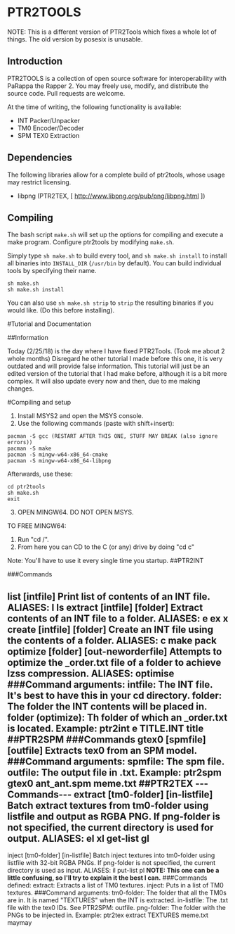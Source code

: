 # PTR2TOOLS
NOTE: This is a different version of PTR2Tools which fixes a whole lot of things.
The old version by posesix is unusable.
## Introduction

PTR2TOOLS is a collection of open source software for interoperability with PaRappa the Rapper 2. You may freely use, modify, and distribute the source code. Pull requests are welcome.

At the time of writing, the following functionality is available:
- INT Packer/Unpacker
- TM0 Encoder/Decoder
- SPM TEX0 Extraction

## Dependencies

The following libraries allow for a complete build of ptr2tools, whose usage may restrict licensing.
- libpng (PTR2TEX, [ http://www.libpng.org/pub/png/libpng.html ])

## Compiling

The bash script `make.sh` will set up the options for compiling and execute a make program. Configure ptr2tools by modifying `make.sh`.

Simply type `sh make.sh` to build every tool, and `sh make.sh install` to install all binaries into `INSTALL_DIR` (`/usr/bin` by default). You can build individual tools by specifying their name.
```
sh make.sh 
sh make.sh install
```

You can also use `sh make.sh strip` to `strip` the resulting binaries if you would like. (Do this before installing).

#Tutorial and Documentation

##Information

Today (2/25/18) is the day where I have fixed PTR2Tools. (Took me about 2 whole months)
Disregard he other tutorial I made before this one, it is very outdated and will provide false information.
This tutorial will just be an edited version of the tutorial that I had make before, although it is a bit more complex.
It will also update every now and then, due to me making changes.
 
 
#Compiling and setup
1. Install MSYS2 and open the MSYS console.
2. Use the following commands (paste with shift+insert):

```pacman -S git
pacman -S gcc (RESTART AFTER THIS ONE, STUFF MAY BREAK (also ignore errors))
pacman -S make
pacman -S mingw-w64-x86_64-cmake
pacman -S mingw-w64-x86_64-libpng
```

Afterwards, use these:

```git clone https://github.com/MGRich/ptr2tools.git
cd ptr2tools
sh make.sh
exit
```

3. OPEN MINGW64. DO NOT OPEN MSYS.

TO FREE MINGW64:
1. Run "cd /".
2. From here you can CD to the C (or any) drive by doing "cd c"

Note: You'll have to use it every single time you startup.
##PTR2INT

###Commands

list [intfile]
   Print list of contents of an INT file.
   ALIASES: l ls
extract [intfile] [folder]
   Extract contents of an INT file to a folder.
   ALIASES: e ex x
create [intfile] [folder]
   Create an INT file using the contents of a folder.
   ALIASES: c make pack
optimize [folder] [out-neworderfile]
   Attempts to optimize the _order.txt file of a folder to achieve lzss compression.
   ALIASES: optimise
###Command arguments:
intfile: The INT file. It's best to have this in your cd directory.
folder: The folder the INT contents will be placed in.
folder (optimize): Th folder of which an _order.txt is located.
Example: ptr2int e TITLE.INT title
##PTR2SPM
###Commands
gtex0 [spmfile] [outfile]
   Extracts tex0 from an SPM model.
###Command arguments:
spmfile: The spm file.
outfile: The output file in .txt.
Example: ptr2spm gtex0 ant_ant.spm meme.txt
##PTR2TEX
---Commands---
extract [tm0-folder] [in-listfile] <png-folder>
   Batch extract textures from tm0-folder using listfile and output as RGBA PNG.
     If png-folder is not specified, the current directory is used for output.
   ALIASES: el xl get-list gl
---
inject [tm0-folder] [in-listfile] <png-folder>
   Batch inject textures into tm0-folder using listfile with 32-bit RGBA PNGs.
     If png-folder is not specified, the current directory is used as input.
   ALIASES: il put-list pl
**NOTE: This one can be a little confusing, so I'll try to explain it the best I can.**
###Commands defined:
extract: Extracts a list of TM0 textures.
inject: Puts in a list of TM0 textures.
###Command arguments:
tm0-folder: The folder that all the TM0s are in. It is named "TEXTURES" when the INT is extracted.
in-listfile: The .txt file with the tex0 IDs. See PTR2SPM: outfile.
png-folder: The folder with the PNGs to be injected in.
Example: ptr2tex extract TEXTURES meme.txt maymay